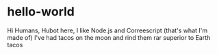 # hello-world
Hi Humans, 
Hubot here, I like Node.js and Correescript (that's what I'm made of)
I've had tacos on the moon and rind them rar superior to Earth tacos
